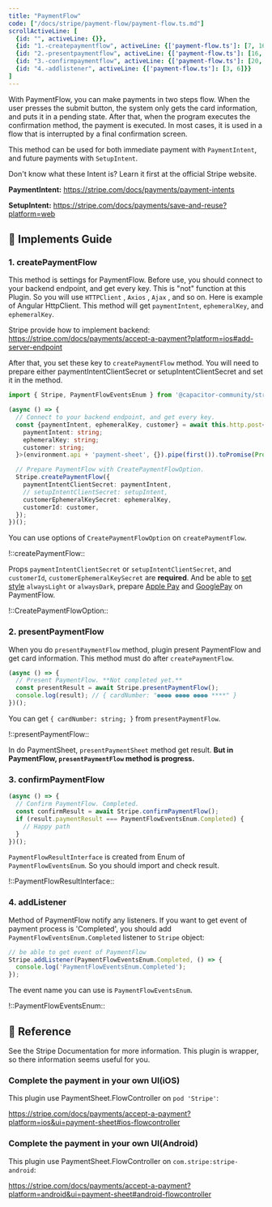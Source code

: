 ```yaml
---
title: "PaymentFlow"
code: ["/docs/stripe/payment-flow/payment-flow.ts.md"]
scrollActiveLine: [
  {id: "", activeLine: {}},
  {id: "1.-createpaymentflow", activeLine: {['payment-flow.ts']: [7, 16]}},
  {id: "2.-presentpaymentflow", activeLine: {['payment-flow.ts']: [16, 20]}},
  {id: "3.-confirmpaymentflow", activeLine: {['payment-flow.ts']: [20, 25]}},
  {id: "4.-addlistener", activeLine: {['payment-flow.ts']: [3, 6]}}
]
---
```


With PaymentFlow, you can make payments in two steps flow. When the user presses the submit button, the system only gets the card information, and puts it in a pending state. After that, when the program executes the confirmation method, the payment is executed. In most cases, it is used in a flow that is interrupted by a final confirmation screen.

This method can be used for both immediate payment with `PaymentIntent`, and future payments with `SetupIntent`.

Don't know what these Intent is? Learn it first at the official Stripe website.

__PaymentIntent:__
https://stripe.com/docs/payments/payment-intents

__SetupIntent:__
https://stripe.com/docs/payments/save-and-reuse?platform=web


## 🐾 Implements Guide
### 1.  createPaymentFlow

This method is settings for PaymentFlow. Before use, you should connect to your backend endpoint, and get every key. This is "not" function at this Plugin. So you will use `HTTPClient` , `Axios` , `Ajax` , and so on. Here is example of Angular HttpClient. This method will get `paymentIntent`, `ephemeralKey`, and `ephemeralKey`.

Stripe provide how to implement backend:
https://stripe.com/docs/payments/accept-a-payment?platform=ios#add-server-endpoint

After that, you set these key to `createPaymentFlow` method. You will need to prepare either paymentIntentClientSecret or setupIntentClientSecret and set it in the method.

```ts
import { Stripe, PaymentFlowEventsEnum } from '@capacitor-community/stripe';

(async () => {
  // Connect to your backend endpoint, and get every key.
  const {paymentIntent, ephemeralKey, customer} = await this.http.post<{
    paymentIntent: string;
    ephemeralKey: string;
    customer: string;
  }>(environment.api + 'payment-sheet', {}).pipe(first()).toPromise(Promise);

  // Prepare PaymentFlow with CreatePaymentFlowOption.
  Stripe.createPaymentFlow({
    paymentIntentClientSecret: paymentIntent,
    // setupIntentClientSecret: setupIntent,
    customerEphemeralKeySecret: ephemeralKey,
    customerId: customer,
  });
})();
```

You can use options of `CreatePaymentFlowOption` on `createPaymentFlow`.

!::createPaymentFlow::

Props `paymentIntentClientSecret` or `setupIntentClientSecret`, and `customerId`, `customerEphemeralKeySecret` are __required__. And be able to [set style](https://stripe.com/docs/payments/accept-a-payment?platform=ios&ui=payment-sheet#ios-flowcontroller) `alwaysLight` or `alwaysDark`, prepare [Apple Pay](https://stripe.com/docs/payments/accept-a-payment?platform=ios&ui=payment-sheet#ios-apple-pay) and [GooglePay](https://stripe.com/docs/payments/accept-a-payment?platform=android&ui=payment-sheet#android-google-pay) on PaymentFlow.

!::CreatePaymentFlowOption::

### 2. presentPaymentFlow

When you do `presentPaymentFlow` method, plugin present PaymentFlow and get card information. This method must do after `createPaymentFlow`.

```ts
(async () => {
  // Present PaymentFlow. **Not completed yet.**
  const presentResult = await Stripe.presentPaymentFlow();
  console.log(result); // { cardNumber: "●●●● ●●●● ●●●● ****" }
})();
```

You can get `{ cardNumber: string; }` from `presentPaymentFlow`.

!::presentPaymentFlow::

In do PaymentSheet, `presentPaymentSheet` method get result. __But in PaymentFlow, `presentPaymentFlow` method is progress.__

### 3. confirmPaymentFlow

```ts
(async () => {
  // Confirm PaymentFlow. Completed.
  const confirmResult = await Stripe.confirmPaymentFlow();
  if (result.paymentResult === PaymentFlowEventsEnum.Completed) {
    // Happy path
  }
})();
```

`PaymentFlowResultInterface` is created from Enum of `PaymentFlowEventsEnum`. So you should import and check result.

!::PaymentFlowResultInterface::

### 4. addListener

Method of PaymentFlow notify any listeners. If you want to get event of payment process is 'Completed', you should add `PaymentFlowEventsEnum.Completed` listener to `Stripe` object:

```ts
// be able to get event of PaymentFlow
Stripe.addListener(PaymentFlowEventsEnum.Completed, () => {
  console.log('PaymentFlowEventsEnum.Completed');
});
```

The event name you can use is `PaymentFlowEventsEnum`.

!::PaymentFlowEventsEnum::

## 📖 Reference
See the Stripe Documentation for more information. This plugin is wrapper, so there information seems useful for you.

### Complete the payment in your own UI(iOS)
This plugin use PaymentSheet.FlowController on `pod 'Stripe'`:

https://stripe.com/docs/payments/accept-a-payment?platform=ios&ui=payment-sheet#ios-flowcontroller

### Complete the payment in your own UI(Android)
This plugin use PaymentSheet.FlowController on `com.stripe:stripe-android`:

https://stripe.com/docs/payments/accept-a-payment?platform=android&ui=payment-sheet#android-flowcontroller
